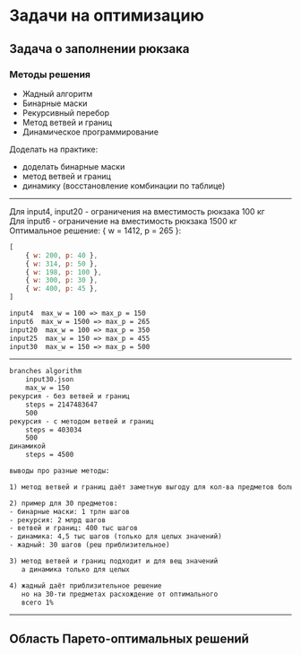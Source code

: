 # Задачи на оптимизацию  

## Задача о заполнении рюкзака  

### Методы решения  

- Жадный алгоритм  
- Бинарные маски  
- Рекурсивный перебор  
- Метод ветвей и границ  
- Динамическое программирование  

Доделать на практике:  

- доделать бинарные маски  
- метод ветвей и границ  
- динамику (восстановление комбинации по таблице)  

---  

Для input4, input20 - ограничения  на вместимость рюкзака 100 кг  
Для input6 - ограничение на вместимость рюкзака 1500 кг  
Оптимальное решение: { w = 1412, p = 265 }:  

```js
[
    { w: 200, p: 40 },
    { w: 314, p: 50 },
    { w: 198, p: 100 },
    { w: 300, p: 30 },
    { w: 400, p: 45 },
]
```

```txt
input4  max_w = 100 => max_p = 150
input6  max_w = 1500 => max_p = 265
input20  max_w = 100 => max_p = 350
input25  max_w = 150 => max_p = 455
input30  max_w = 150 => max_p = 500
```

---  

```txt
branches algorithm
	input30.json
	max_w = 150
рекурсия - без ветвей и границ
	steps = 2147483647
	500
рекурсия - с методом ветвей и границ
	steps = 403034
	500
динамикой
	steps = 4500

выводы про разные методы:

1) метод ветвей и границ даёт заметную выгоду для кол-ва предметов больше 20

2) пример для 30 предметов:
- бинарные маски: 1 трлн шагов
- рекурсия: 2 млрд шагов
- ветвей и границ: 400 тыс шагов
- динамика: 4,5 тыс шагов (только для целых значений)
- жадный: 30 шагов (реш приблизительное)

3) метод ветвей и границ подходит и для вещ значений  
   а динамика только для целых

4) жадный даёт приблизительное решение 
   но на 30-ти предметах расхождение от оптимального  
   всего 1%
```

---  

## Область Парето-оптимальных решений  
